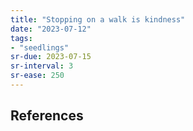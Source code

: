 ```yaml
---
title: "Stopping on a walk is kindness"
date: "2023-07-12"
tags:
- "seedlings"
sr-due: 2023-07-15
sr-interval: 3
sr-ease: 250
---
```




## References